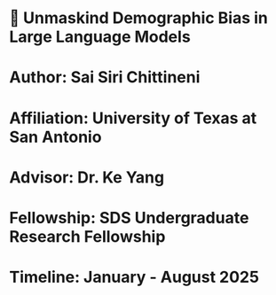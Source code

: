 # 🧠 Unmaskind Demographic Bias in Large Language Models

# Author: Sai Siri Chittineni
# Affiliation: University of Texas at San Antonio
# Advisor: Dr. Ke Yang
# Fellowship: SDS Undergraduate Research Fellowship
# Timeline: January - August 2025
